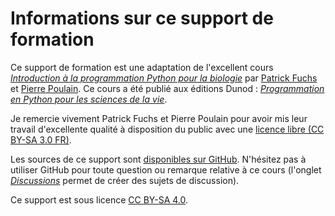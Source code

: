 # Informations sur ce support de formation

Ce support de formation est une adaptation de l'excellent cours [*Introduction à la programmation Python pour la biologie*](https://python.sdv.univ-paris-diderot.fr/) par [Patrick Fuchs](https://www.dsimb.inserm.fr/~fuchs/) et [Pierre Poulain](https://twitter.com/pierrepo). Ce cours a été publié aux éditions Dunod&nbsp;: [*Programmation en Python pour les sciences de la vie*](https://www.dunod.com/sciences-techniques/programmation-en-python-pour-sciences-vie).

Je remercie vivement Patrick Fuchs et Pierre Poulain pour avoir mis leur travail d'excellente qualité à disposition du public avec une [licence libre (CC BY-SA 3.0 FR)](https://creativecommons.org/licenses/by-sa/3.0/fr/).

Les sources de ce support sont [disponibles sur GitHub](https://github.com/nzmognzmp/langage-python). N'hésitez pas à utiliser GitHub pour toute question ou remarque relative à ce cours (l'onglet [*Discussions*](https://github.com/nzmognzmp/langage-python/discussions) permet de créer des sujets de discussion).

Ce support est sous licence [CC BY-SA 4.0](https://creativecommons.org/licenses/by-sa/4.0/deed.fr).
